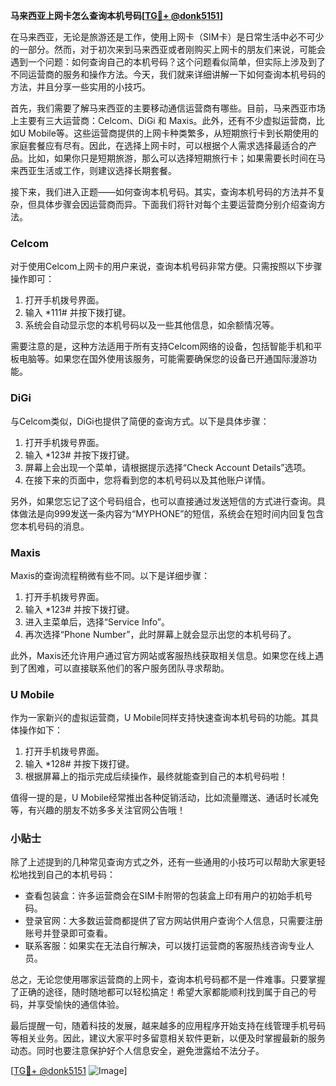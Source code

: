 **马来西亚上网卡怎么查询本机号码[[TG💪+ @donk5151](https://t.me/s/donk5151)]**

在马来西亚，无论是旅游还是工作，使用上网卡（SIM卡）是日常生活中必不可少的一部分。然而，对于初次来到马来西亚或者刚购买上网卡的朋友们来说，可能会遇到一个问题：如何查询自己的本机号码？这个问题看似简单，但实际上涉及到了不同运营商的服务和操作方法。今天，我们就来详细讲解一下如何查询本机号码的方法，并且分享一些实用的小技巧。

首先，我们需要了解马来西亚的主要移动通信运营商有哪些。目前，马来西亚市场上主要有三大运营商：Celcom、DiGi 和 Maxis。此外，还有不少虚拟运营商，比如U Mobile等。这些运营商提供的上网卡种类繁多，从短期旅行卡到长期使用的家庭套餐应有尽有。因此，在选择上网卡时，可以根据个人需求选择最适合的产品。比如，如果你只是短期旅游，那么可以选择短期旅行卡；如果需要长时间在马来西亚生活或工作，则建议选择长期套餐。

接下来，我们进入正题——如何查询本机号码。其实，查询本机号码的方法并不复杂，但具体步骤会因运营商而异。下面我们将针对每个主要运营商分别介绍查询方法。

### Celcom

对于使用Celcom上网卡的用户来说，查询本机号码非常方便。只需按照以下步骤操作即可：

1. 打开手机拨号界面。
2. 输入 *111# 并按下拨打键。
3. 系统会自动显示您的本机号码以及一些其他信息，如余额情况等。

需要注意的是，这种方法适用于所有支持Celcom网络的设备，包括智能手机和平板电脑等。如果您在国外使用该服务，可能需要确保您的设备已开通国际漫游功能。

### DiGi

与Celcom类似，DiGi也提供了简便的查询方式。以下是具体步骤：

1. 打开手机拨号界面。
2. 输入 *123# 并按下拨打键。
3. 屏幕上会出现一个菜单，请根据提示选择“Check Account Details”选项。
4. 在接下来的页面中，您将看到您的本机号码以及其他账户详情。

另外，如果您忘记了这个号码组合，也可以直接通过发送短信的方式进行查询。具体做法是向999发送一条内容为“MYPHONE”的短信，系统会在短时间内回复包含您本机号码的消息。

### Maxis

Maxis的查询流程稍微有些不同。以下是详细步骤：

1. 打开手机拨号界面。
2. 输入 *123# 并按下拨打键。
3. 进入主菜单后，选择“Service Info”。
4. 再次选择“Phone Number”，此时屏幕上就会显示出您的本机号码了。

此外，Maxis还允许用户通过官方网站或客服热线获取相关信息。如果您在线上遇到了困难，可以直接联系他们的客户服务团队寻求帮助。

### U Mobile

作为一家新兴的虚拟运营商，U Mobile同样支持快速查询本机号码的功能。其具体操作如下：

1. 打开手机拨号界面。
2. 输入 *128# 并按下拨打键。
3. 根据屏幕上的指示完成后续操作，最终就能查到自己的本机号码啦！

值得一提的是，U Mobile经常推出各种促销活动，比如流量赠送、通话时长减免等，有兴趣的朋友不妨多多关注官网公告哦！

### 小贴士

除了上述提到的几种常见查询方式之外，还有一些通用的小技巧可以帮助大家更轻松地找到自己的本机号码：

- 查看包装盒：许多运营商会在SIM卡附带的包装盒上印有用户的初始手机号码。
- 登录官网：大多数运营商都提供了官方网站供用户查询个人信息，只需要注册账号并登录即可查看。
- 联系客服：如果实在无法自行解决，可以拨打运营商的客服热线咨询专业人员。

总之，无论您使用哪家运营商的上网卡，查询本机号码都不是一件难事。只要掌握了正确的途径，随时随地都可以轻松搞定！希望大家都能顺利找到属于自己的号码，并享受愉快的通信体验。

最后提醒一句，随着科技的发展，越来越多的应用程序开始支持在线管理手机号码等相关业务。因此，建议大家平时多留意相关软件更新，以便及时掌握最新的服务动态。同时也要注意保护好个人信息安全，避免泄露给不法分子。

[[TG💪+ @donk5151](https://t.me/s/donk5151) ![Image](https://i.postimg.cc/rwNCRYN7/Snipaste-2025-04-30-17-27-05.png)]